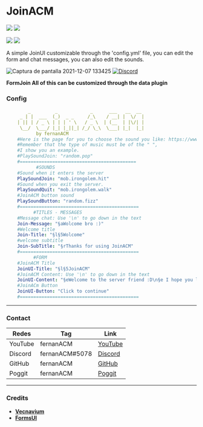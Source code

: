 # JoinACM
[![](https://poggit.pmmp.io/shield.state/JoinACM)](https://poggit.pmmp.io/p/JoinACM)
<a href="https://poggit.pmmp.io/p/JoinACM"><img src="https://poggit.pmmp.io/shield.state/JoinACM"></a>

[![](https://poggit.pmmp.io/shield.api/JoinACM)](https://poggit.pmmp.io/p/JoinACM)
<a href="https://poggit.pmmp.io/p/JoinACM"><img src="https://poggit.pmmp.io/shield.api/JoinACM"></a>

A simple JoinUI customizable through the 'config.yml' file, you can edit the form and chat messages, you can also edit the sounds.

![Captura de pantalla 2021-12-07 133425](https://user-images.githubusercontent.com/83558341/145087376-84190bc4-3d3b-4624-b5df-2e7152ca24c7.png)
<a href="https://discord.gg/YyE9XFckqb"><img src="https://img.shields.io/discord/837701868649709568?label=discord&color=7289DA&logo=discord" alt="Discord" /></a>

**FormJoin All of this can be customized through the data plugin**

### Config
```yaml
        _         _            _      ___   __  __ 
     _ | |  ___  (_)  _ _     /_\    / __| |  \/  |
    | || | / _ \ | | | ' \   / _ \  | (__  | |\/| |
     \__/  \___/ |_| |_||_| /_/ \_\  \___| |_|  |_|
           by fernanACM
    #Here is the page for you to choose the sound you like: https://www.digminecraft.com/lists/sound_list_pe.php
    #Remember that the type of music must be of the " ", 
    #I show you an example.
    #PlaySoundJoin: "random.pop"
    #===========================================
           #SOUNDS
    #Sound when it enters the server
    PlaySoundJoin: "mob.irongolem.hit"
    #Sound when you exit the server.
    PlaySoundQuit: "mob.irongolem.walk"
    #JoinACM button sound
    PlaySoundButton: "random.fizz"                                               
    #============================================
          #TITLES - MESSAGES
    #Message chat: Use '\n' to go down in the text
    Join-Message: "§aWolcome bro :)"
    #Welcome title
    Join-Title: "§l§5Wolcome"
    #welcome subtitle
    Join-SubTitle: "§rThanks for using JoinACM"
    #============================================
          #FORM
    #JoinACM Title
    JoinUI-Title: "§l§5JoinACM"
    #JoinACM Content: Use '\n' to go down in the text
    JoinUI-Content: "§eWelcome to the server friend :D\n§e I hope you like it very much."
    #JoinACm Button
    JoinUI-Button: "Click to continue"
    #============================================
```
***

### Contact
| Redes | Tag | Link |
|-------|-------------|------|
| YouTube | fernanACM | [YouTube](https://www.youtube.com/channel/UC-M5iTrCItYQBg5GMuX5ySw) | 
| Discord | fernanACM#5078 | [Discord](https://discord.gg/YyE9XFckqb) |
| GitHub | fernanACM | [GitHub](https://github.com/fernanACM)
| Poggit | fernanACM | [Poggit](https://poggit.pmmp.io/ci/fernanACM)
****

### Credits
* **[Vecnavium](https://github.com/Vecnavium)**
* **[FormsUI](https://github.com/Vecnavium/FormsUI/tree/master/)** 
